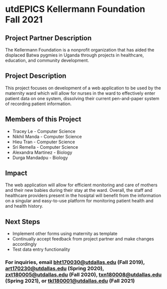 
# utdEPICS Kellermann Foundation Fall 2021

## Project Partner Description

The Kellermann Foundation is a nonprofit organization that has aided the displaced Batwa pygmies in Uganda through projects in healthcare, education, and community development.

## Project Description

This project focuses on development of a web application to be used by the maternity ward which will allow for nurses in the ward to effectively enter patient data on one system, dissolving their current pen-and-paper system of recording patient information.

## Members of this Project

- Tracey Le    - Computer Science
- Nikhil Manda  - Computer Science
- Hieu Tran - Computer Science
- Sri Remella - Computer Science
- Alexandra Martinez  - Biology
- Durga Mandadpu  - Biology

## Impact

The web application will allow for efficient monitoring and care of mothers and their new babies during their stay at the ward. Overall, the staff and healthcare providers present in the hosiptal will benefit from the information on a singular and easy-to-use platform for monitoring patient health and and health history.

## Next Steps

- Implement other forms using maternity as template
- Continually accept feedback from project partner and make changes accordingly
- Test data entry functionality

### For inquiries, email bht170030@utdallas.edu (Fall 2019), art170230@utdallas.edu (Spring 2020), zxt180005@utdallas.edu (Fall 2020), txn180008@utdallas.edu (Spring 2021), or tkl180001@utdallas.edu (Fall 2021)
